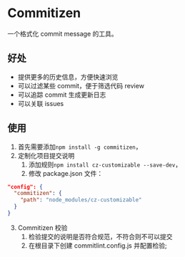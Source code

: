 # Commitizen

一个格式化 commit message 的工具。

## 好处

- 提供更多的历史信息，方便快速浏览
- 可以过滤某些 commit，便于筛选代码 review
- 可以追踪 commit 生成更新日志
- 可以关联 issues

## 使用

1. 首先需要添加`npm install -g commitizen`，
2. 定制化项目提交说明
   1. 添加规则`npm install cz-customizable --save-dev`，
   2. 修改 package.json 文件：

```json
"config": {
  "commitizen": {
    "path": "node_modules/cz-customizable"
  }
}
```

3. Commitizen 校验
   1. 检验提交的说明是否符合规范，不符合则不可以提交
   2. 在根目录下创建 commitlint.config.js 并配置检验;
